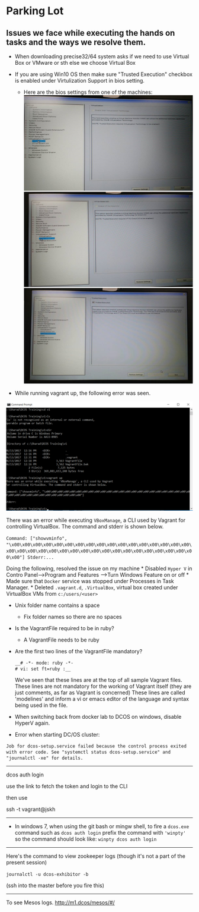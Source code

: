 # Parking Lot

## Issues we face while executing the hands on tasks and the ways we resolve them.

* When downloading precise32/64 system asks if we need to use Virtual Box or VMware or sth else we choose Virtual Box

* If you are using Win10 OS then make sure "Trusted Execution" checkbox is enabled under Virtulization Support in bios setting.
	* Here are the bios settings from one of the machines:
![Bios_setup_1](images/win10_error_images/win10_bios_1.png)
![Bios_setup_2](images/win10_error_images/win10_bios_2.png)
![Bios_setup_3](images/win10_error_images/win10_bios_3.png)

* While running vagrant up, the following error was seen.

![ErrorVagrantUp](images/win10_error_images/Error_vagrant_up.png)
  
  There was an error while executing `VBoxManage`, a CLI used by Vagrant
  for controlling VirtualBox. The command and stderr is shown below.

  `Command: ["showvminfo", "\x00\x00\x00\x00\x00\x00\x00\x00\x00\x00\x00\x00\x00\x00\x00\x00\x00\x00\x00\x00\x00\x00\x00\x00\x00\x00\x00\x00\x00\x00\x00\x00\x00\x00\x00\x00"]
  Stderr:...`

  Doing the following, resolved the issue on my machine
	* Disabled `Hyper V` in Contro Panel-->Program and Features -->Turn Windows Feature on or off
	* Made sure that `Docker` service was stopped under Processes in Task Manager.
	* Deleted `.vagrant.d`, `.VirtualBox`, virtual box created under VirtualBox VMs from `c:/users/<user>`

* Unix folder name contains a space
	* Fix folder names so there are no spaces

* Is the VagrantFile required to be in ruby?
	* A VagrantFile needs to be ruby

* Are the first two lines of the VagrantFile mandatory?
	```
	__# -*- mode: ruby -*-
	# vi: set ft=ruby :__
	```
	We've seen that these lines are at the top of all sample Vagrant files.
	These lines are not mandatory for the working of Vagrant itself (they are just comments, as far as Vagrant is concerned)
	These lines are called 'modelines' and inform a vi or emacs editor of the language and syntax being used in the file.

* When switching back from docker lab to DCOS on windows, disable HyperV again.

* Error when starting DC/OS cluster:
```
Job for dcos-setup.service failed because the control process exited with error code. See "systemctl status dcos-setup.service" and "journalctl -xe" for details.
```

---

dcos auth login

use the link to fetch the token and login to the CLI

then use 

ssh -t vagrant@jskh 

---

* In windows 7, when using the git bash or mingw shell,
to fire a `dcos.exe` command such as `dcos auth login` prefix the command with `'winpty'`
so the command should look like:
`winpty dcos auth login`


---

Here's the command to view zookeeper logs (though it's not a part of the present session)

```journalctl -u dcos-exhibitor -b```

(ssh into the master before you fire this)

---

To see Mesos logs.
http://m1.dcos/mesos/#/


